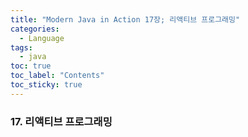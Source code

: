 ```yaml
---
title: "Modern Java in Action 17장; 리액티브 프로그래밍"
categories:
  - Language
tags:
  - java
toc: true
toc_label: "Contents"
toc_sticky: true
---
```


### 17. 리액티브 프로그래밍
